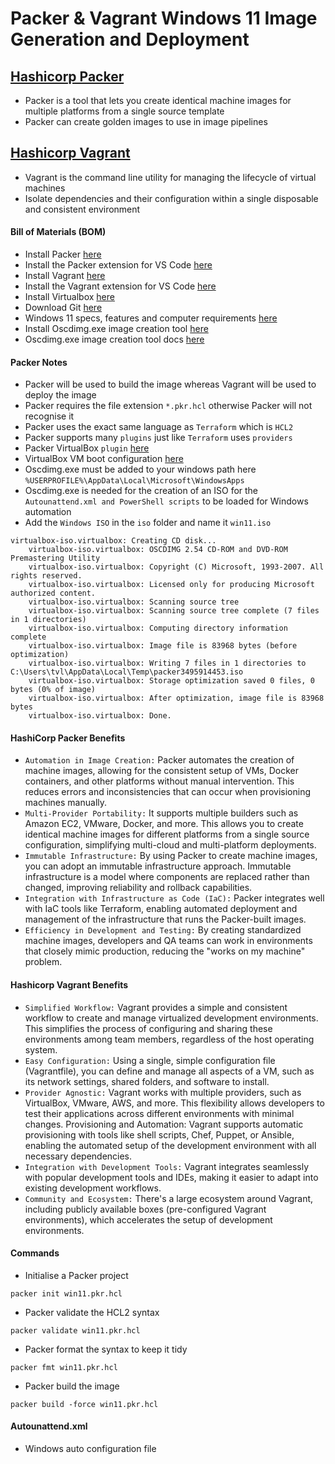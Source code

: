 # Packer & Vagrant Windows 11 Image Generation and Deployment

## [Hashicorp Packer](https://developer.hashicorp.com/packer)
- Packer is a tool that lets you create identical machine images for multiple platforms from a single source template
- Packer can create golden images to use in image pipelines

## [Hashicorp Vagrant](https://developer.hashicorp.com/vagrant)
- Vagrant is the command line utility for managing the lifecycle of virtual machines
- Isolate dependencies and their configuration within a single disposable and consistent environment

#### Bill of Materials (BOM)
- Install Packer [here](https://developer.hashicorp.com/packer/install)
- Install the Packer extension for VS Code [here](https://marketplace.visualstudio.com/items?itemName=4ops.packer)
- Install Vagrant [here](https://developer.hashicorp.com/vagrant/install?product_intent=vagrant)
- Install the Vagrant extension for VS Code [here](https://marketplace.visualstudio.com/items?itemName=marcostazi.VS-code-vagrantfile)
- Install Virtualbox [here](https://www.virtualbox.org/wiki/Downloads)
- Download Git [here](https://git-scm.com/downloads)
- Windows 11 specs, features and computer requirements [here](https://www.microsoft.com/en-us/windows/windows-11-specifications)
- Install Oscdimg.exe image creation tool [here](http://www.sevenforums.com/attachments/general-discussion/32382d1256189124-make-bootable-iso-student-d-l-oscdimg.zip)
- Oscdimg.exe image creation tool docs [here](https://learn.microsoft.com/en-us/previous-versions/windows/it-pro/windows-vista/cc749036(v=ws.10)?redirectedfrom=MSDN)

#### Packer Notes
- Packer will be used to build the image whereas Vagrant will be used to deploy the image
- Packer requires the file extension `*.pkr.hcl` otherwise Packer will not recognise it
- Packer uses the exact same language as `Terraform` which is `HCL2`
- Packer supports many `plugins` just like `Terraform` uses `providers`
- Packer VirtualBox `plugin` [here](https://developer.hashicorp.com/packer/integrations/hashicorp/virtualbox/latest/components/builder/vm#floppy-configuration)
- VirtualBox VM boot configuration [here](https://developer.hashicorp.com/packer/integrations/hashicorp/virtualbox/latest/components/builder/vm#boot-configuration)
- Oscdimg.exe must be added to your windows path here `%USERPROFILE%\AppData\Local\Microsoft\WindowsApps`
- Oscdimg.exe is needed for the creation of an ISO for the `Autounattend.xml and PowerShell scripts` to be loaded for Windows automation
- Add the `Windows ISO` in the `iso` folder and name it `win11.iso`
```
virtualbox-iso.virtualbox: Creating CD disk...
    virtualbox-iso.virtualbox: OSCDIMG 2.54 CD-ROM and DVD-ROM Premastering Utility
    virtualbox-iso.virtualbox: Copyright (C) Microsoft, 1993-2007. All rights reserved.
    virtualbox-iso.virtualbox: Licensed only for producing Microsoft authorized content.
    virtualbox-iso.virtualbox: Scanning source tree
    virtualbox-iso.virtualbox: Scanning source tree complete (7 files in 1 directories)
    virtualbox-iso.virtualbox: Computing directory information complete
    virtualbox-iso.virtualbox: Image file is 83968 bytes (before optimization)
    virtualbox-iso.virtualbox: Writing 7 files in 1 directories to C:\Users\tvl\AppData\Local\Temp\packer3495914453.iso
    virtualbox-iso.virtualbox: Storage optimization saved 0 files, 0 bytes (0% of image)
    virtualbox-iso.virtualbox: After optimization, image file is 83968 bytes
    virtualbox-iso.virtualbox: Done.
```

#### HashiCorp Packer Benefits
- `Automation in Image Creation:` Packer automates the creation of machine images, allowing for the consistent setup of VMs, Docker containers, and other platforms without manual intervention. This reduces errors and inconsistencies that can occur when provisioning machines manually.
- `Multi-Provider Portability:` It supports multiple builders such as Amazon EC2, VMware, Docker, and more. This allows you to create identical machine images for different platforms from a single source configuration, simplifying multi-cloud and multi-platform deployments.
- `Immutable Infrastructure:` By using Packer to create machine images, you can adopt an immutable infrastructure approach. Immutable infrastructure is a model where components are replaced rather than changed, improving reliability and rollback capabilities.
- `Integration with Infrastructure as Code (IaC):` Packer integrates well with IaC tools like Terraform, enabling automated deployment and management of the infrastructure that runs the Packer-built images.
- `Efficiency in Development and Testing:` By creating standardized machine images, developers and QA teams can work in environments that closely mimic production, reducing the "works on my machine" problem.

#### Hashicorp Vagrant Benefits
- `Simplified Workflow:` Vagrant provides a simple and consistent workflow to create and manage virtualized development environments. This simplifies the process of configuring and sharing these environments among team members, regardless of the host operating system.
- `Easy Configuration:` Using a single, simple configuration file (Vagrantfile), you can define and manage all aspects of a VM, such as its network settings, shared folders, and software to install.
- `Provider Agnostic:` Vagrant works with multiple providers, such as VirtualBox, VMware, AWS, and more. This flexibility allows developers to test their applications across different environments with minimal changes.
Provisioning and Automation: Vagrant supports automatic provisioning with tools like shell scripts, Chef, Puppet, or Ansible, enabling the automated setup of the development environment with all necessary dependencies.
- `Integration with Development Tools:` Vagrant integrates seamlessly with popular development tools and IDEs, making it easier to adapt into existing development workflows.
- `Community and Ecosystem:` There's a large ecosystem around Vagrant, including publicly available boxes (pre-configured Vagrant environments), which accelerates the setup of development environments.

#### Commands
- Initialise a Packer project
```
packer init win11.pkr.hcl
```
- Packer validate the HCL2 syntax
```
packer validate win11.pkr.hcl
```
- Packer format the syntax to keep it tidy
```
packer fmt win11.pkr.hcl
```
- Packer build the image
```
packer build -force win11.pkr.hcl
```

#### Autounattend.xml
- Windows auto configuration file